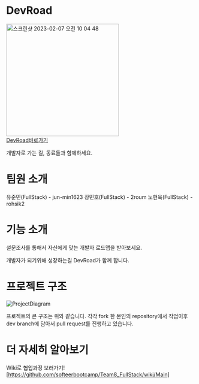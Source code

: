 # DevRoad
<img width="300" alt="스크린샷 2023-02-07 오전 10 04 48" src="https://user-images.githubusercontent.com/37894908/217122572-2e6b7791-9bf2-4fae-926f-c433dedde8a3.png">
<br>
<a href="devRoad.com" target="_blank">DevRoad바로가기</a>
<br>

개발자로 가는 길, 동료들과 함께하세요.


# 팀원 소개
유준민(FullStack) - jun-min1623
장민호(FullStack) - 2roum
노현욱(FullStack) - rohsik2

# 기능 소개
설문조사를 통해서 자신에게 맞는 개발자 로드맵을 받아보세요.

개발자가 되기위해 성장하는길 DevRoad가 함께 합니다.


# 프로젝트 구조

![ProjectDiagram](https://user-images.githubusercontent.com/37894908/217128157-ea62c9b4-6b37-448d-a270-88a152430754.jpg)

프로젝트의 큰 구조는 위와 같습니다. 각각 fork 한 본인의 repository에서 작업이후 dev branch에 담아서 pull request를 진행하고 있습니다.


# 더 자세히 알아보기
Wiki로 협업과정 보러가기! [https://github.com/softeerbootcamp/Team8_FullStack/wiki/Main]
